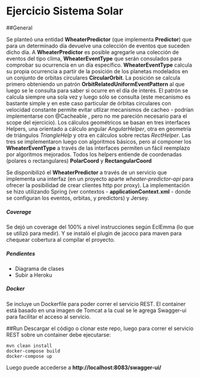 # Ejercicio Sistema Solar

##General

Se planteó una entidad **WheaterPredictor** (que implementa **Predictor**) que para un determinado día devuelve una colección de eventos que suceden dicho día. A **WheaterPredictor** es posible agregarle una colección de eventos del tipo clima, **WheaterEventType** que serán consulados para comprobar su ocurrencia en un día específico. **WheaterEventType** calcula su propia ocurrencia a partir de la posición de los planetas modelados en un conjunto de orbitas circulares **CircularOrbit**. La posición se calcula primero obteniendo un patrón **OrbitRelatedUniformEventPattern** al que luego se le consulta para saber si ocurre en el día de interés. El patrón se calcula siempre una sola vez y luego sólo se consulta (este mecanismo es bastante simple y en este caso particular de órbitas circulares con velocidad constante permite evitar utlizar mecanismos de cacheo - podrían implementarse con @Cacheable , pero no me pareción necesario para el scope del ejercicio).
Los cálculos geométricos se basan en tres interfaces Helpers, una orientado a cálculo angular *AngularHelper*, otra en geometría de triángulos *TriangleHelp* y otra en cálculos sobre rectas *RectHelper*. Las tres se implementaron luego con algoritmos básicos, pero al componer los **WheaterEventType** a través de las interfaces permiten un fácil reemplazo por algoritmos mejorados.
Todos los helpers entiende de coordenadas (polares o rectangulares) **PolarCoord** y **RectangularCoord**

Se disponibilizó el **WheaterPredictor** a través de un servicio que implementa una interfaz (en un proyecto aparte *wheater-predictor-api* para ofrecer la posibilidad de crear clientes http por proxy). La implementación se hizo utilizando Spring (ver contextos - **applicationContext.xml** - donde se configuran los eventos, orbitas, y predictors) y Jersey.

##### Coverage

Se dejó un coverage del 100% a nivel instrucciones según EclEmma (lo que se utilizó para medir). Y se instaló el plugin de jacoco para maven para chequear cobertura al compilar el proyecto.


##### Pendientes
- Diagrama de clases
- Subir a Heroku


##### Docker
Se incluye un Dockerfile para poder correr el servicio REST. El container está basado en una imagen de Tomcat a la cual se le agrega Swagger-ui para facilitar el acceso al servicio.

##Run
Descargar el código o clonar este repo, luego para correr el servicio REST sobre un container debe ejecutarse:

```
mvn clean install
docker-compose build
docker-compose up
```
Luego puede accederse a **http://localhost:8083/swagger-ui/**